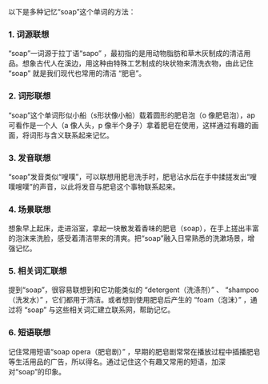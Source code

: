 以下是多种记忆“soap”这个单词的方法：

### 1. 词源联想
 “soap”一词源于拉丁语“sapo” ，最初指的是用动物脂肪和草木灰制成的清洁用品。想象古代人在溪边，用这种由特殊工艺制成的块状物来清洗衣物，由此记住 “soap” 就是我们现代也常用的清洁 “肥皂”。 

### 2. 词形联想
 “soap”这个单词形似小船（s形状像小船）载着圆形的肥皂泡（o 像肥皂泡），ap 可看作是一个人（a 像人头，p 像半个身子）拿着肥皂在使用，这样通过有趣的画面，将词形与含义联系起来记忆。 

### 3. 发音联想
 “soap”发音类似“嗖噗”，可以联想用肥皂洗手时，肥皂沾水后在手中揉搓发出“嗖噗嗖噗”的声音，以此将发音与肥皂这个事物联系起来。 

### 4. 场景联想
想象早上起床，走进浴室，拿起一块散发着香味的肥皂（soap），在手上搓出丰富的泡沫来洗脸，感受着清洁带来的清爽。把“soap”融入日常熟悉的洗漱场景，增强记忆。 

### 5. 相关词汇联想
提到“soap”，很容易联想到和它功能类似的 “detergent（洗涤剂）” 、 “shampoo（洗发水）” ，它们都用于清洁。或者想到使用肥皂后产生的 “foam（泡沫）” ，通过将 “soap” 与这些相关词汇建立联系网，帮助记忆。 

### 6. 短语联想
记住常用短语“soap opera（肥皂剧）” ，早期的肥皂剧常常在播放过程中插播肥皂等生活用品的广告，所以得名。通过记住这个有趣又常用的短语，加深对“soap”的印象。 